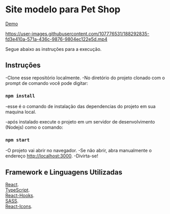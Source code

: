 # Site modelo para Pet Shop

[Demo](https://davi38.github.io/pet-shop-site/)

https://user-images.githubusercontent.com/107776531/188292835-fd3e410a-571a-436c-9876-9804ec122e5d.mp4

Segue abaixo as instruções para a execução.

## Instruções

-Clone esse repositório localmente.
-No diretório do projeto clonado com o prompt de comando você pode digitar:

### `npm install`

<p>-esse é o comando de instalação das dependencias do projeto em sua maquina local.</p>
<p>-após instalado execute o projeto em um servidor de desenvolvimento (Nodejs) como o comando:</p>

### `npm start`

-O projeto vai abrir no navegador.
-Se não abrir, abra manualmente o endereço [http://localhost:3000](http://localhost:3000).
-Divirta-se!

## Framework e Linguagens Utilizadas

[React](https://pt-br.reactjs.org/). </br>
[TypeScript](https://www.typescriptlang.org/). </br>
[React-Hooks](https://pt-br.reactjs.org/docs/hooks-intro.html). </br>
[SASS](https://sass-lang.com/). </br>
[React-Icons](https://react-icons.github.io/react-icons/). </br>

